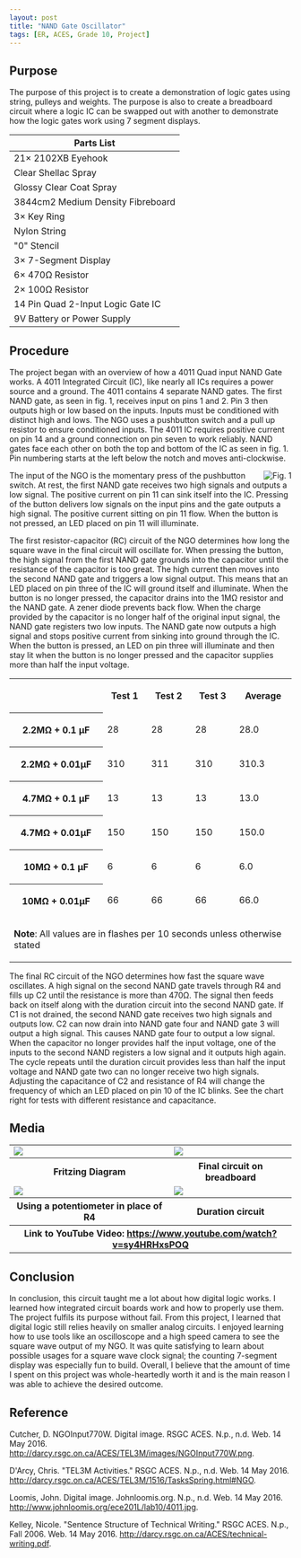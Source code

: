 ```yaml
---
layout: post
title: "NAND Gate Oscillator"
tags: [ER, ACES, Grade 10, Project]
---
```

Purpose
-------
The purpose of this project is to create a demonstration of logic gates using string, pulleys and weights. The purpose is also to create a breadboard circuit where a logic IC can be swapped out with another to demonstrate how the logic gates work using 7 segment displays.

Parts List|
----------|
21× 2102XB Eyehook|6× 1 1/2" 4d Nails
Clear Shellac Spray|Black Gloss Spray Paint
Glossy Clear Coat Spray|Fluorescent Orange Spray Paint
3844cm2 Medium Density Fibreboard|Duct Tape
3× Key Ring|10× Large Metal Washer
Nylon String|"1" Stencil
"0" Stencil|3× Self-leveling Picture Hangers
3× 7-Segment Display|2× SPDT Switch
6× 470Ω Resistor|2× 1MΩ Resistor
2× 100Ω Resistor|3904 NPN Transistor
14 Pin  Quad 2-Input Logic Gate IC|4049 Hex Inverting Buffer
9V Battery or Power Supply|DC Breakout Board


Procedure
---------
The project began with an overview of how a 4011 Quad input NAND Gate works. A 4011 Integrated Circuit (IC), like nearly all ICs requires a power source and a ground. The 4011 contains 4 separate NAND gates. The first NAND gate, as seen in fig. 1, receives input on pins 1 and 2. Pin 3 then outputs high or low based on the inputs. Inputs must be conditioned with distinct high and lows. The NGO uses a pushbutton switch and a pull up resistor to ensure conditioned inputs. The 4011 IC requires positive current on pin 14 and a ground connection on pin seven to work reliably. NAND gates face each other on both the top and bottom of the IC as seen in fig. 1. Pin numbering starts at the left below the notch and moves anti-clockwise.

<img style="float:right" title="Fig. 1" src="https://emcauliffe.ca/Images/ER%20Reports/Grade%2010/NGO/4011.jpg">

The input of the NGO is the momentary press of the pushbutton switch. At rest, the first NAND gate receives two high signals and outputs a low signal. The positive current on pin 11 can sink itself into the IC. Pressing of the button delivers low signals on the input pins and the gate outputs a high signal. The positive current sitting on pin 11 flow. When the button is not pressed, an LED placed on pin 11 will illuminate.

The first resistor-capacitor (RC) circuit of the NGO determines how long the square wave in the final circuit will oscillate for. When pressing the button, the high signal from the first NAND gate grounds into the capacitor until the resistance of the capacitor is too great. The high current then moves into the second NAND gate and triggers a low signal output. This means that an LED placed on pin three of the IC will ground itself and illuminate. When the button is no longer pressed, the capacitor drains into the 1MΩ resistor and the NAND gate. A zener diode prevents back flow. When the charge provided by the capacitor is no longer half of the original input signal, the NAND gate registers two low inputs. The NAND gate now outputs a high signal and stops positive current from sinking into ground through the IC. When the button is pressed, an LED on pin three will illuminate and then stay lit when the button is no longer pressed and the capacitor supplies more than half the input voltage.

<table width ="40">
	<tbody>
		<tr>
			<th>
			</th>
			<th>
				<p>Test 1</p>
			</th>
			<th>
				<p>Test 2</p>
			</th>
			<th>
				<p>Test 3</p>
			</th>
			<th>
				<p>Average</p>
			</th>
		</tr>
		<tr>
			<th>
				<p>2.2MΩ + 0.1 µF</p>
			</th>
			<td>
				<p>28</p>
			</td>
			<td>
				<p>28</p>
			</td>
			<td>
				<p>28</p>
			</td>
			<td>
				<p>28.0</p>
			</td>
		</tr>
		<tr>
			<th>
				<p>2.2MΩ + 0.01µF</p>
			</th>
			<td>
				<p>310</p>
			</td>
			<td>
				<p>311</p>
			</td>
			<td>
				<p>310</p>
			</td>
			<td>
				<p>310.3</p>
			</td>
		</tr>
		<tr>
			<th>
				<p>4.7MΩ + 0.1 µF</p>
			</th>
			<td>
				<p>13</p>
			</td>
			<td>
				<p>13</p>
			</td>
			<td>
				<p>13</p>
			</td>
			<td>
				<p>13.0</p>
			</td>
		</tr>
		<tr>
			<th>
				<p>4.7MΩ + 0.01µF</p>
			</th>
			<td>
				<p>150</p>
			</td>
			<td>
				<p>150</p>
			</td>
			<td>
				<p>150</p>
			</td>
			<td>
				<p>150.0</p>
			</td>
		</tr>
		<tr>
			<th>
				<p>10MΩ + 0.1 µF</p>
			</th>
			<td>
				<p>6</p>
			</td>
			<td>
				<p>6</p>
			</td>
			<td>
				<p>6</p>
			</td>
			<td>
				<p>6.0</p>
			</td>
		</tr>
		<tr>
			<th>
				<p>10MΩ + 0.01µF</p>
			</th>
			<td>
				<p>66</p>
			</td>
			<td>
				<p>66</p>
			</td>
			<td>
				<p>66</p>
			</td>
			<td>
				<p>66.0</p>
			</td>
		</tr>
		<tr>
			<td colspan="5">
				<p><strong>Note</strong>: All values are in flashes per 10 seconds unless otherwise stated</p>
			</td>
		</tr>
	</tbody>
</table>

The final RC circuit of the NGO determines how fast the square wave oscillates. A high signal on the second NAND gate travels through R4 and fills up C2 until the resistance is more than 470Ω. The signal then feeds back on itself along with the duration circuit into the second NAND gate. If C1 is not drained, the second NAND gate receives two high signals and outputs low. C2 can now drain into NAND gate four and NAND gate 3 will output a high signal. This causes NAND gate four to output a low signal. When the capacitor no longer provides half the input voltage, one of the inputs to the second NAND registers a low signal and it outputs high again. The cycle repeats until the duration circuit provides less than half the input voltage and NAND gate two can no longer receive two high signals. Adjusting the capacitance of C2 and resistance of R4 will change the frequency of which an LED placed on pin 10 of the IC blinks. See the chart right for tests with different resistance and capacitance.

Media
-----
<table>
  <tr>
    <td>
      <img src="https://emcauliffe.ca/Images/ER%20Reports/Grade%2010/NGO/Picture1.png">
    </td>
    <td>
      <img src="https://emcauliffe.ca/Images/ER%20Reports/Grade%2010/NGO/IMG_20160514_164139.jpg">
    </td>
  </tr>
  <tr>
    <th>Fritzing Diagram</th>
    <th>Final circuit on breadboard</th>
  </tr>
  <tr>
    <td>
      <img src="https://emcauliffe.ca/Images/ER%20Reports/Grade%2010/NGO/IMG_20160511_083432.jpg">
    </td>
    <td>
      <img src="https://emcauliffe.ca/Images/ER%20Reports/Grade%2010/NGO/IMG_20160505_092341.jpg">
    </td>
  </tr>
  <tr>
    <th>Using a potentiometer in place of R4</th>
    <th>Duration circuit</th>
  </tr>
  <tr>
    <th colspan="2">Link to YouTube Video: <a href="https://www.youtube.com/watch?v=sy4HRHxsPOQ">https://www.youtube.com/watch?v=sy4HRHxsPOQ</a></th>
  </tr>
</table>


Conclusion
-----
In conclusion, this circuit taught me a lot about how digital logic works. I learned how integrated circuit boards work and how to properly use them. The project fulfils its purpose without fail. From this project, I learned that digital logic still relies heavily on smaller analog circuits. I enjoyed learning how to use tools like an oscilloscope and a high speed camera to see the square wave output of my NGO. It was quite satisfying to learn about possible usages for a square wave clock signal; the counting 7-segment display was especially fun to build. Overall, I believe that the amount of time I spent on this project was whole-heartedly worth it and is the main reason I was able to achieve the desired outcome.

Reference
-----
Cutcher, D. NGOInput770W. Digital image. RSGC ACES. N.p., n.d. Web. 14 May 2016. <http://darcy.rsgc.on.ca/ACES/TEL3M/images/NGOInput770W.png>.

D'Arcy, Chris. "TEL3M Activities." RSGC ACES. N.p., n.d. Web. 14 May 2016. <http://darcy.rsgc.on.ca/ACES/TEL3M/1516/TasksSpring.html#NGO>.

 Loomis, John. Digital image. Johnloomis.org. N.p., n.d. Web. 14 May 2016. <http://www.johnloomis.org/ece201L/lab10/4011.jpg>.

Kelley, Nicole. "Sentence Structure of Technical Writing." RSGC ACES. N.p., Fall 2006. Web. 14 May 2016. <http://darcy.rsgc.on.ca/ACES/technical-writing.pdf>.
